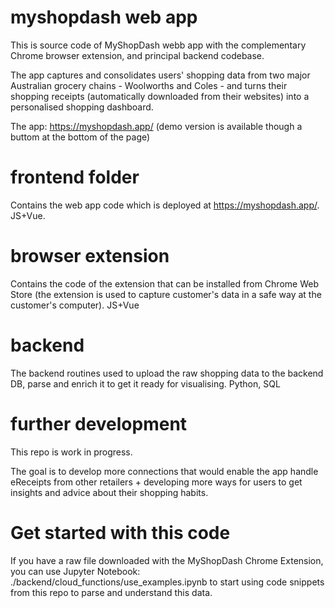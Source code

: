 # myshopdash web app

This is source code of MyShopDash webb app with the complementary Chrome browser extension, and principal backend codebase. 

The app captures and consolidates users' shopping data from two major Australian grocery chains - Woolworths and Coles - and turns their shopping receipts (automatically downloaded from their websites) into a personalised shopping dashboard.

The app: https://myshopdash.app/ (demo version is available though a buttom at the bottom of the page) 

# frontend folder
Contains the web app code which is deployed at https://myshopdash.app/. JS+Vue.

# browser extension
Contains the code of the extension that can be installed from Chrome Web Store (the extension is used to capture customer's data in a safe way at the customer's computer). JS+Vue

# backend 
The backend routines used to upload the raw shopping data to the backend DB, parse and enrich it to get it ready for visualising. Python, SQL

# further development
This repo is work in progress.

The goal is to develop more connections that would enable the app handle eReceipts from other retailers + developing more ways for users to get insights and advice about their shopping habits. 

# Get started with this code
If you have a raw file downloaded with the MyShopDash Chrome Extension, you can use Jupyter Notebook: ./backend/cloud_functions/use_examples.ipynb to start using code snippets from this repo to parse and understand this data. 

